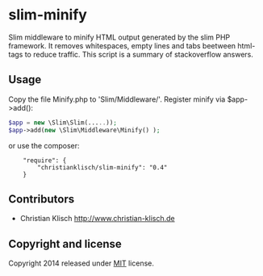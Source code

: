 slim-minify
===========

Slim middleware to minify HTML output generated by the slim PHP framework. It removes whitespaces, empty lines and tabs 
beetween html-tags to reduce traffic. This script is a summary of stackoverflow answers.

## Usage

Copy the file Minify.php to 'Slim/Middleware/'. Register minify via $app->add():

```php
$app = new \Slim\Slim(.....));
$app->add(new \Slim\Middleware\Minify() );
```

or use the composer:
```
    "require": {
        "christianklisch/slim-minify": "0.4"
    }
```

## Contributors

* Christian Klisch http://www.christian-klisch.de


## Copyright and license

Copyright 2014 released under [MIT](LICENSE) license.